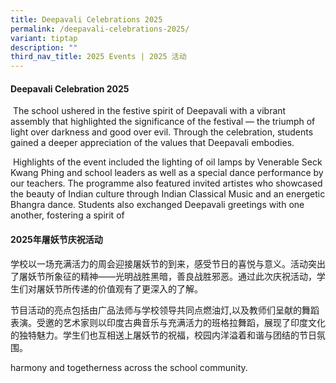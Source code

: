 ```yaml
---
title: Deepavali Celebrations 2025
permalink: /deepavali-celebrations-2025/
variant: tiptap
description: ""
third_nav_title: 2025 Events | 2025 活动
---
```

<h4><strong>Deepavali Celebration 2025&nbsp;</strong></h4>
<p>&nbsp;The school ushered in the festive spirit of Deepavali with a vibrant
assembly that highlighted the significance of the festival — the triumph
of light over darkness and good over evil. Through the celebration, students
gained a deeper appreciation of the values that Deepavali embodies.</p>
<p>&nbsp;Highlights of the event included the lighting of oil lamps by Venerable
Seck Kwang Phing and school leaders as well as a special dance performance
by our teachers. The programme also featured invited artistes who showcased
the beauty of Indian culture through Indian Classical Music and an energetic
Bhangra dance. Students also exchanged Deepavali greetings with one another,
fostering a spirit of</p>
<h4><strong>2025年屠妖节庆祝活动</strong></h4>
<p>学校以一场充满活力的周会迎接屠妖节的到来，感受节日的喜悦与意义。活动突出了屠妖节所象征的精神——光明战胜黑暗，善良战胜邪恶。通过此次庆祝活动，学生们对屠妖节所传递的价值观有了更深入的了解。</p>
<p>节目活动的亮点包括由广品法师与学校领导共同点燃油灯,以及教师们呈献的舞蹈表演。受邀的艺术家则以印度古典音乐与充满活力的班格拉舞蹈，展现了印度文化的独特魅力。学生们也互相送上屠妖节的祝福，校园内洋溢着和谐与团结的节日氛围。</p>
<p></p>
<p>harmony and togetherness across the school community.</p>